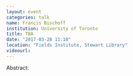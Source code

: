 ```yaml
---
layout: event
categories: talk
name: Francis Bischoff
institution: University of Toronto
title: TBA
date: "2017-03-28 11:10"
location: "Fields Institute, Stewart Library"
videourl: 
---
```

Abstract: 
